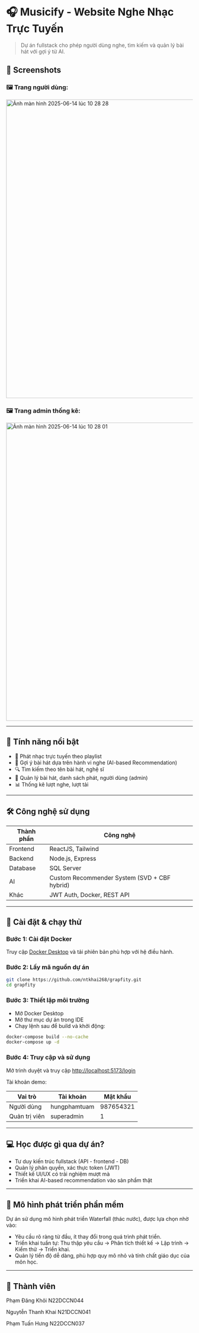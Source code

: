 # 🎧 Musicify - Website Nghe Nhạc Trực Tuyến

> Dự án fullstack cho phép người dùng nghe, tìm kiếm và quản lý bài hát với gợi ý từ AI.

## 📸 Screenshots

### 🖼️ Trang người dùng:

<img width="805" alt="Ảnh màn hình 2025-06-14 lúc 10 28 28" src="https://github.com/user-attachments/assets/ac4dd8c6-a19b-4e5e-a64b-ed62f8d05af6" />


### 🖼️ Trang admin thống kê:

<img width="804" alt="Ảnh màn hình 2025-06-14 lúc 10 28 01" src="https://github.com/user-attachments/assets/2f4dbbdc-2f07-46e1-96d6-329c125acbb4" />

---

## 🧩 Tính năng nổi bật

* 🎵 Phát nhạc trực tuyến theo playlist
* 🧠 Gợi ý bài hát dựa trên hành vi nghe (AI-based Recommendation)
* 🔍 Tìm kiếm theo tên bài hát, nghệ sĩ
* 📂 Quản lý bài hát, danh sách phát, người dùng (admin)
* 📊 Thống kê lượt nghe, lượt tải

---

## 🛠️ Công nghệ sử dụng

| Thành phần | Công nghệ                                    |
| ---------- | -------------------------------------------- |
| Frontend   | ReactJS, Tailwind                            |
| Backend    | Node.js, Express                             |
| Database   | SQL Server                                   |
| AI         | Custom Recommender System (SVD + CBF hybrid) |
| Khác       | JWT Auth, Docker, REST API                   |

---

## 🚀 Cài đặt & chạy thử

### Bước 1: Cài đặt Docker

Truy cập [Docker Desktop](https://www.docker.com/get-started/) và tải phiên bản phù hợp với hệ điều hành.

### Bước 2: Lấy mã nguồn dự án

```bash
git clone https://github.com/ntkhai268/grapfity.git
cd grapfity
```

### Bước 3: Thiết lập môi trường

* Mở Docker Desktop
* Mở thư mục dự án trong IDE
* Chạy lệnh sau để build và khởi động:

```bash
docker-compose build --no-cache
docker-compose up -d
```

### Bước 4: Truy cập và sử dụng

Mở trình duyệt và truy cập [http://localhost:5173/login](http://localhost:5173/login)

Tài khoản demo:

| Vai trò       | Tài khoản    | Mật khẩu  |
| ------------- | ------------ | --------- |
| Người dùng    | hungphamtuam | 987654321 |
| Quản trị viên | superadmin   | 1         |

---

## 💻 Học được gì qua dự án?

* Tư duy kiến trúc fullstack (API - frontend - DB)
* Quản lý phân quyền, xác thực token (JWT)
* Thiết kế UI/UX có trải nghiệm mượt mà
* Triển khai AI-based recommendation vào sản phẩm thật

---

## 📌 Mô hình phát triển phần mềm

Dự án sử dụng mô hình phát triển Waterfall (thác nước), được lựa chọn nhờ vào:

* Yêu cầu rõ ràng từ đầu, ít thay đổi trong quá trình phát triển.
* Triển khai tuần tự: Thu thập yêu cầu → Phân tích thiết kế → Lập trình → Kiểm thử → Triển khai.
* Quản lý tiến độ dễ dàng, phù hợp quy mô nhỏ và tính chất giáo dục của môn học.

---

## 🤝 Thành viên

Phạm Đăng Khôi	N22DCCN044

Nguytễn Thanh Khai	N21DCCN041

Phạm Tuấn Hưng	N22DCCN037


